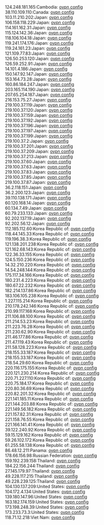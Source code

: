 124.248.181.165:Cambodia: [ovpn config](vpn/124_248_181_165.ovpn)  
38.110.109.110:Canada: [ovpn config](vpn/38_110_109_110.ovpn)  
103.11.210.202:Japan: [ovpn config](vpn/103_11_210_202.ovpn)  
106.158.118.229:Japan: [ovpn config](vpn/106_158_118_229.ovpn)  
114.161.162.31:Japan: [ovpn config](vpn/114_161_162_31.ovpn)  
115.124.142.36:Japan: [ovpn config](vpn/115_124_142_36.ovpn)  
118.106.104.18:Japan: [ovpn config](vpn/118_106_104_18.ovpn)  
119.241.174.176:Japan: [ovpn config](vpn/119_241_174_176.ovpn)  
119.24.161.23:Japan: [ovpn config](vpn/119_24_161_23.ovpn)  
121.109.77.83:Japan: [ovpn config](vpn/121_109_77_83.ovpn)  
126.50.253.120:Japan: [ovpn config](vpn/126_50_253_120.ovpn)  
126.59.252.91:Japan: [ovpn config](vpn/126_59_252_91.ovpn)  
14.101.4.186:Japan: [ovpn config](vpn/14_101_4_186.ovpn)  
150.147.92.147:Japan: [ovpn config](vpn/150_147_92_147.ovpn)  
153.164.73.28:Japan: [ovpn config](vpn/153_164_73_28.ovpn)  
160.86.184.247:Japan: [ovpn config](vpn/160_86_184_247.ovpn)  
203.165.114.190:Japan: [ovpn config](vpn/203_165_114_190.ovpn)  
207.65.254.187:Japan: [ovpn config](vpn/207_65_254_187.ovpn)  
216.153.75.27:Japan: [ovpn config](vpn/216_153_75_27.ovpn)  
219.100.37.119:Japan: [ovpn config](vpn/219_100_37_119.ovpn)  
219.100.37.120:Japan: [ovpn config](vpn/219_100_37_120.ovpn)  
219.100.37.159:Japan: [ovpn config](vpn/219_100_37_159.ovpn)  
219.100.37.192:Japan: [ovpn config](vpn/219_100_37_192.ovpn)  
219.100.37.196:Japan: [ovpn config](vpn/219_100_37_196.ovpn)  
219.100.37.197:Japan: [ovpn config](vpn/219_100_37_197.ovpn)  
219.100.37.199:Japan: [ovpn config](vpn/219_100_37_199.ovpn)  
219.100.37.2:Japan: [ovpn config](vpn/219_100_37_2.ovpn)  
219.100.37.201:Japan: [ovpn config](vpn/219_100_37_201.ovpn)  
219.100.37.209:Japan: [ovpn config](vpn/219_100_37_209.ovpn)  
219.100.37.213:Japan: [ovpn config](vpn/219_100_37_213.ovpn)  
219.100.37.60:Japan: [ovpn config](vpn/219_100_37_60.ovpn)  
219.100.37.63:Japan: [ovpn config](vpn/219_100_37_63.ovpn)  
219.100.37.83:Japan: [ovpn config](vpn/219_100_37_83.ovpn)  
219.100.37.85:Japan: [ovpn config](vpn/219_100_37_85.ovpn)  
219.100.37.87:Japan: [ovpn config](vpn/219_100_37_87.ovpn)  
36.2.118.151:Japan: [ovpn config](vpn/36_2_118_151.ovpn)  
36.2.200.123:Japan: [ovpn config](vpn/36_2_200_123.ovpn)  
39.110.138.171:Japan: [ovpn config](vpn/39_110_138_171.ovpn)  
60.120.168.14:Japan: [ovpn config](vpn/60_120_168_14.ovpn)  
60.134.7.49:Japan: [ovpn config](vpn/60_134_7_49.ovpn)  
60.79.233.133:Japan: [ovpn config](vpn/60_79_233_133.ovpn)  
92.202.137.19:Japan: [ovpn config](vpn/92_202_137_19.ovpn)  
92.202.56.12:Japan: [ovpn config](vpn/92_202_56_12.ovpn)  
112.185.112.60:Korea Republic of: [ovpn config](vpn/112_185_112_60.ovpn)  
118.44.145.33:Korea Republic of: [ovpn config](vpn/118_44_145_33.ovpn)  
119.196.38.3:Korea Republic of: [ovpn config](vpn/119_196_38_3.ovpn)  
121.138.201.238:Korea Republic of: [ovpn config](vpn/121_138_201_238.ovpn)  
121.162.68.143:Korea Republic of: [ovpn config](vpn/121_162_68_143.ovpn)  
122.36.33.155:Korea Republic of: [ovpn config](vpn/122_36_33_155.ovpn)  
124.5.150.236:Korea Republic of: [ovpn config](vpn/124_5_150_236.ovpn)  
14.32.210.220:Korea Republic of: [ovpn config](vpn/14_32_210_220.ovpn)  
14.54.248.144:Korea Republic of: [ovpn config](vpn/14_54_248_144.ovpn)  
175.117.34.166:Korea Republic of: [ovpn config](vpn/175_117_34_166.ovpn)  
180.231.4.223:Korea Republic of: [ovpn config](vpn/180_231_4_223.ovpn)  
180.67.22.232:Korea Republic of: [ovpn config](vpn/180_67_22_232.ovpn)  
182.214.137.86:Korea Republic of: [ovpn config](vpn/182_214_137_86.ovpn)  
183.106.105.238:Korea Republic of: [ovpn config](vpn/183_106_105_238.ovpn)  
1.227.115.214:Korea Republic of: [ovpn config](vpn/1_227_115_214.ovpn)  
210.178.242.146:Korea Republic of: [ovpn config](vpn/210_178_242_146.ovpn)  
210.99.117.168:Korea Republic of: [ovpn config](vpn/210_99_117_168.ovpn)  
211.106.88.100:Korea Republic of: [ovpn config](vpn/211_106_88_100.ovpn)  
211.214.53.23:Korea Republic of: [ovpn config](vpn/211_214_53_23.ovpn)  
211.223.76.28:Korea Republic of: [ovpn config](vpn/211_223_76_28.ovpn)  
211.230.62.90:Korea Republic of: [ovpn config](vpn/211_230_62_90.ovpn)  
211.46.177.86:Korea Republic of: [ovpn config](vpn/211_46_177_86.ovpn)  
211.47.119.43:Korea Republic of: [ovpn config](vpn/211_47_119_43.ovpn)  
211.58.128.223:Korea Republic of: [ovpn config](vpn/211_58_128_223.ovpn)  
218.155.33.187:Korea Republic of: [ovpn config](vpn/218_155_33_187.ovpn)  
218.155.33.187:Korea Republic of: [ovpn config](vpn/218_155_33_187.ovpn)  
218.54.29.60:Korea Republic of: [ovpn config](vpn/218_54_29_60.ovpn)  
220.116.175.155:Korea Republic of: [ovpn config](vpn/220_116_175_155.ovpn)  
220.121.230.214:Korea Republic of: [ovpn config](vpn/220_121_230_214.ovpn)  
220.71.227.110:Korea Republic of: [ovpn config](vpn/220_71_227_110.ovpn)  
220.75.184.17:Korea Republic of: [ovpn config](vpn/220_75_184_17.ovpn)  
220.80.36.69:Korea Republic of: [ovpn config](vpn/220_80_36_69.ovpn)  
220.82.201.32:Korea Republic of: [ovpn config](vpn/220_82_201_32.ovpn)  
221.141.185.11:Korea Republic of: [ovpn config](vpn/221_141_185_11.ovpn)  
221.144.203.88:Korea Republic of: [ovpn config](vpn/221_144_203_88.ovpn)  
221.149.56.182:Korea Republic of: [ovpn config](vpn/221_149_56_182.ovpn)  
221.157.82.31:Korea Republic of: [ovpn config](vpn/221_157_82_31.ovpn)  
221.158.76.55:Korea Republic of: [ovpn config](vpn/221_158_76_55.ovpn)  
221.166.141.41:Korea Republic of: [ovpn config](vpn/221_166_141_41.ovpn)  
39.122.240.92:Korea Republic of: [ovpn config](vpn/39_122_240_92.ovpn)  
59.15.129.162:Korea Republic of: [ovpn config](vpn/59_15_129_162.ovpn)  
59.26.102.172:Korea Republic of: [ovpn config](vpn/59_26_102_172.ovpn)  
61.255.58.138:Korea Republic of: [ovpn config](vpn/61_255_58_138.ovpn)  
86.48.12.211:Panama: [ovpn config](vpn/86_48_12_211.ovpn)  
178.66.156.98:Russian Federation: [ovpn config](vpn/178_66_156_98.ovpn)  
159.192.239.158:Thailand: [ovpn config](vpn/159_192_239_158.ovpn)  
184.22.156.244:Thailand: [ovpn config](vpn/184_22_156_244.ovpn)  
27.145.179.97:Thailand: [ovpn config](vpn/27_145_179_97.ovpn)  
49.228.117.215:Thailand: [ovpn config](vpn/49_228_117_215.ovpn)  
49.228.239.125:Thailand: [ovpn config](vpn/49_228_239_125.ovpn)  
104.130.137.209:United States: [ovpn config](vpn/104_130_137_209.ovpn)  
104.172.4.134:United States: [ovpn config](vpn/104_172_4_134.ovpn)  
139.180.147.96:United States: [ovpn config](vpn/139_180_147_96.ovpn)  
163.182.174.159:United States: [ovpn config](vpn/163_182_174_159.ovpn)  
173.198.248.39:United States: [ovpn config](vpn/173_198_248_39.ovpn)  
173.233.73.3:United States: [ovpn config](vpn/173_233_73_3.ovpn)  
118.71.12.218:Viet Nam: [ovpn config](vpn/118_71_12_218.ovpn)  

